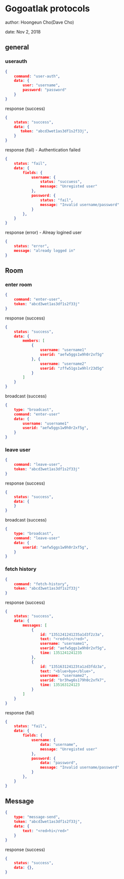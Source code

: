 # Gogoatlak protocols

author: Hoongeun Cho(Dave Cho)

date: Nov 2, 2018

## general
### userauth

```json
{
    command: "user-auth",
    data: {
        user: "username",
        password: "password"
    }
}
```

response (success)
```json
{
    status: "success",
    data: {
       token: "abcd3wet1as3df1s2f33j",
    }
}
```

response (fail) - Authentication failed
```json
{
    status: "fail",
    data: {
        fields: {
            username: {
                status: "succuess",
                message: "Unregisted user"
            },
            password: {
                status: "fail",
                message: "Invalid username/password"
            }
        },
    }
}
```
response (error) - Alreay logined user
```json
{
    status: "error",
    message: "already logged in"
}
```

## Room
### enter room

```json
{
    command: "enter-user",
    token: "abcd3wet1as3df1s2f33j"
}
```

response (success)
```json
{
    status: "success",
    data: {
        members: [
            {
                username: "username1"
                userid: "aefw5ggs1w9h0r2xf5g"
            }, {
                username: "username2"
                userid: "zffw51gs1w9hlr23d5g"
            }
        ]
    }
}
```
broadcast (success)
```json
{
    type: "broadcast",
    command: "enter-user"
    data: {
        username: "username1"
        userid: "aefw5ggs1w9h0r2xf5g",
    }
}
```

### leave user
```json
{
    command: "leave-user",
    token: "abcd3wet1as3df1s2f33j"
}
```

response (success)
```json
{
    status: "success",
    data: {
    }
}
```

broadcast (success)
```json
{
    type: "broadcast",
    command: "leave-user"
    data: {
        userid: "aefw5ggs1w9h0r2xf5g",
    }
}
```

### fetch history
```json
{
    command: "fetch-history",
    token: "abcd3wet1as3df1s2f33j"
}
```

response (success)
```json
{
    status: "success",
    data: {
        messages: [
            {
                id: "1351241241235a1d3f2z3a",
                text: "<red>hi</red>",
                username: "username1",
                userid: "aefw5ggs1w9h0r2xf5g",
                time: 1351241241235
            },
            {
                id: "135163124123ta1zd3fdz3a",
                text: "<blue>bye</blue>",
                username: "username2",
                userid: "br3hwg6s179h0c2xfk7",
                time: 135163124123
            }
        ]
    }
}
```

response (fail)
```json
{
    status: "fail",
    data: {
        fields: {
            username: {
                data: "username",
                message: "Unregisted user"
            },
            password: {
                data: "password",
                message: "Invalid username/password"
            }
        },
    }
}
```

## Message
```json
{
    type: "message-send",
    token: "abcd3wet1as3df1s2f33j",
    data: {
        text: "<red>hi</red>"
    }
}
```

response (success)
```json
{
    status: "success",
    data: {},
}
```